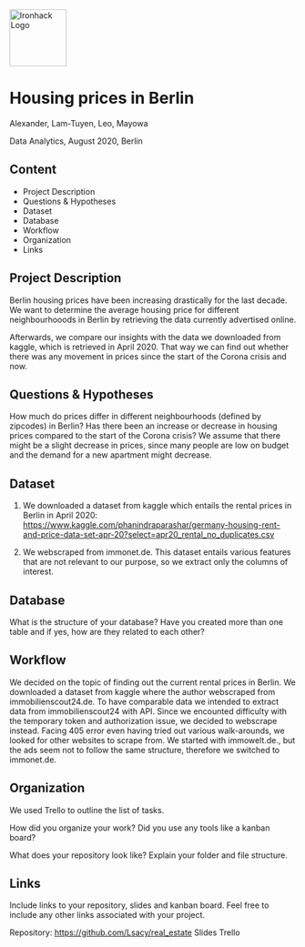 <img src="https://bit.ly/2VnXWr2" alt="Ironhack Logo" width="100"/>


# Housing prices in Berlin

Alexander, Lam-Tuyen, Leo, Mayowa

Data Analytics, August 2020, Berlin

## Content

- Project Description
- Questions & Hypotheses
- Dataset
- Database
- Workflow
- Organization
- Links


## Project Description

Berlin housing prices have been increasing drastically for the last decade. We want to determine the average housing price for different neighbourhooods in Berlin by retrieving the data currently advertised online.

Afterwards, we compare our insights with the data we downloaded from kaggle, which is retrieved in April 2020. That way we can find out whether there was any movement in prices since the start of the Corona crisis and now.


## Questions & Hypotheses

How much do prices differ in different neighbourhoods (defined by zipcodes) in Berlin? Has there been an increase or decrease in housing prices compared to the start of the Corona crisis? We assume that there might be a slight decrease in prices, since many people are low on budget and the demand for a new apartment might decrease.


## Dataset

1. We downloaded a dataset from kaggle which entails the rental prices in Berlin in April 2020: https://www.kaggle.com/phanindraparashar/germany-housing-rent-and-price-data-set-apr-20?select=apr20_rental_no_duplicates.csv 

2. We webscraped from immonet.de. This dataset entails various features that are not relevant to our purpose, so we extract only the columns of interest.


## Database

What is the structure of your database? Have you created more than one table and if yes, how are they related to each other?


## Workflow

We decided on the topic of finding out the current rental prices in Berlin.
We downloaded a dataset from kaggle where the author webscraped from immobilienscout24.de.
To have comparable data we intended to extract data from immobilienscout24 with API. Since we encounted difficulty with the temporary token and authorization issue, we decided to webscrape instead. Facing 405 error even having tried out various walk-arounds, we looked for other websites to scrape from. We started with immowelt.de., but the ads seem not to follow the same structure, therefore we switched to immonet.de.


## Organization

We used Trello to outline the list of tasks. 

How did you organize your work? Did you use any tools like a kanban board?

What does your repository look like? Explain your folder and file structure.



## Links

Include links to your repository, slides and kanban board. Feel free to include any other links associated with your project.

Repository: https://github.com/Lsacy/real_estate 
Slides
Trello

